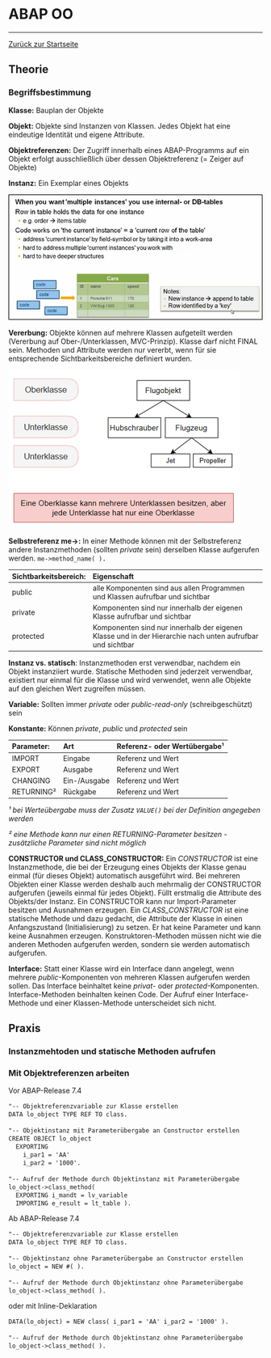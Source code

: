 # ABAP OO
---

[Zurück zur Startseite](https://wolfgangzeller.github.io/ABAP-for-SAP-BW/)

## Theorie

### Begriffsbestimmung
**Klasse:** Bauplan der Objekte

**Objekt:** Objekte sind Instanzen von Klassen. Jedes Objekt hat eine eindeutige Identität und eigene Attribute.

**Objektreferenzen:** Der Zugriff innerhalb eines ABAP-Programms auf ein Objekt erfolgt ausschließlich über dessen Objektreferenz (= Zeiger auf Objekte)

**Instanz:** Ein Exemplar eines Objekts

![Instances](img/Instances.png)

**Vererbung:** Objekte können auf mehrere Klassen aufgeteilt werden (Vererbung auf Ober-/Unterklassen, MVC-Prinzip). Klasse darf nicht FINAL sein. Methoden und Attribute werden nur vererbt, wenn für sie entsprechende Sichtbarkeitsbereiche definiert wurden.

![Vererbung](img/Vererbung.png)

**Selbstreferenz me->:** In einer Methode können mit der Selbstreferenz andere Instanzmethoden (sollten *private* sein) derselben Klasse aufgerufen werden. `me->method_name( ).`

| **Sichtbarkeitsbereich:** | Eigenschaft |
| :--- | :--- |
| public | alle Komponenten sind aus allen Programmen und Klassen aufrufbar und sichtbar |
| private | Komponenten sind nur innerhalb der eigenen Klasse aufrufbar und sichtbar |
| protected | Komponenten sind nur innerhalb der eigenen Klasse und in der Hierarchie nach unten aufrufbar und sichtbar |

**Instanz vs. statisch**: Instanzmethoden erst verwendbar, nachdem ein Objekt instanziiert wurde. Statische Methoden sind jederzeit verwendbar, existiert nur einmal für die Klasse und wird verwendet, wenn alle Objekte auf den gleichen Wert zugreifen müssen.

**Variable:** Sollten immer *private* oder *public-read-only* (schreibgeschützt) sein

**Konstante:** Können *private*, *public* und *protected* sein

| **Parameter:** | Art | Referenz- oder Wertübergabe¹ |
| :--- | :--- | :--- |
| IMPORT | Eingabe | Referenz und Wert |
| EXPORT | Ausgabe | Referenz und Wert|
| CHANGING | Ein-/Ausgabe | Referenz und Wert |
| RETURNING² | Rückgabe | Referenz und Wert |

*¹ bei Werteübergabe muss der Zusatz `VALUE()` bei der Definition angegeben werden*

*² eine Methode kann nur einen RETURNING-Parameter besitzen - zusätzliche Parameter sind nicht möglich*

**CONSTRUCTOR und CLASS_CONSTRUCTOR:** Ein *CONSTRUCTOR* ist eine Instanzmethode, die bei der Erzeugung eines Objekts der Klasse genau einmal (für dieses Objekt) automatisch ausgeführt wird. Bei mehreren Objekten einer Klasse werden deshalb auch mehrmalig der CONSTRUCTOR aufgerufen (jeweils einmal für jedes Objekt). Füllt erstmalig die Attribute des Objekts/der Instanz. Ein CONSTRUCTOR kann nur Import-Parameter besitzen und Ausnahmen erzeugen.
Ein *CLASS_CONSTRUCTOR* ist eine statische Methode und dazu gedacht, die Attribute der Klasse in einen Anfangszustand (Initialisierung) zu setzen. Er hat keine Parameter und kann keine Ausnahmen erzeugen. Konstruktoren-Methoden müssen nicht wie die anderen Methoden aufgerufen werden, sondern sie werden automatisch aufgerufen.

**Interface:** Statt einer Klasse wird ein Interface dann angelegt, wenn mehrere *public*-Komponenten von mehreren Klassen aufgerufen werden sollen. Das Interface beinhaltet keine *privat*- oder *protected*-Komponenten. Interface-Methoden beinhalten keinen Code. Der Aufruf einer Interface-Methode und einer Klassen-Methode unterscheidet sich nicht.


## Praxis
### Instanzmehtoden und statische Methoden aufrufen

### Mit Objektreferenzen arbeiten
Vor ABAP-Release 7.4
```abap
"-- Objektreferenzvariable zur Klasse erstellen
DATA lo_object TYPE REF TO class.

"-- Objektinstanz mit Parameterübergabe an Constructor erstellen
CREATE OBJECT lo_object
  EXPORTING
    i_par1 = 'AA'
    i_par2 = '1000'.

"-- Aufruf der Methode durch Objektinstanz mit Parameterübergabe
lo_object->class_method( 
  EXPORTING i_mandt = lv_variable
  IMPORTING e_result = lt_table ).    
```
Ab ABAP-Release 7.4
```abap
"-- Objektreferenzvariable zur Klasse erstellen
DATA lo_object TYPE REF TO class.

"-- Objektinstanz ohne Parameterübergabe an Constructor erstellen
lo_object = NEW #( ).

"-- Aufruf der Methode durch Objektinstanz ohne Parameterübergabe
lo_object->class_method( ).
```
oder mit Inline-Deklaration
```abap
DATA(lo_object) = NEW class( i_par1 = 'AA' i_par2 = '1000' ).

"-- Aufruf der Methode durch Objektinstanz ohne Parameterübergabe
lo_object->class_method( ).
```

